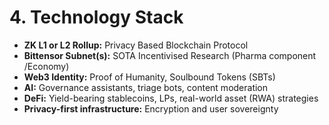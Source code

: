 # 4. Technology Stack

* **ZK L1 or L2 Rollup:** Privacy Based Blockchain Protocol
* **Bittensor Subnet(s):** SOTA Incentivised Research (Pharma component /Economy)
* **Web3 Identity:** Proof of Humanity, Soulbound Tokens (SBTs)
* **AI:** Governance assistants, triage bots, content moderation
* **DeFi:** Yield-bearing stablecoins, LPs, real-world asset (RWA) strategies
* **Privacy-first infrastructure:** Encryption and user sovereignty
